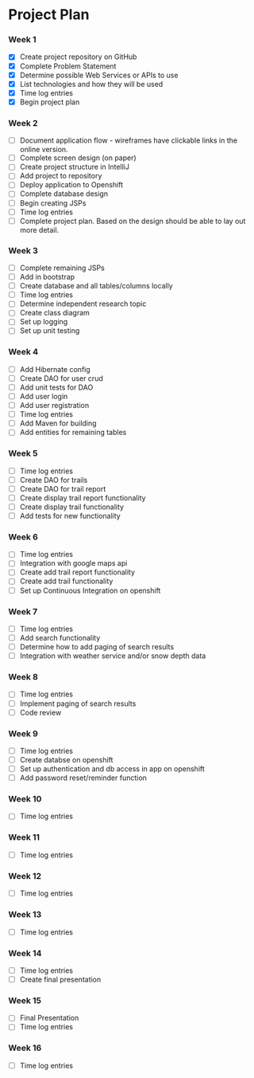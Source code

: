 # Project Plan

### Week 1
- [X] Create project repository on GitHub
- [X] Complete Problem Statement
- [X] Determine possible Web Services or APIs to use
- [X] List technologies and how they will be used
- [X] Time log entries
- [X] Begin project plan

### Week 2
- [ ] Document application flow - wireframes have clickable links in the online version.
- [ ] Complete screen design (on paper)
- [ ] Create project structure in IntelliJ
- [ ] Add project to repository
- [ ] Deploy application to Openshift
- [ ] Complete database design
- [ ] Begin creating JSPs
- [ ] Time log entries
- [ ] Complete project plan. Based on the design should be able to lay out 
more detail.

### Week 3
- [ ] Complete remaining JSPs
- [ ] Add in bootstrap
- [ ] Create database and all tables/columns locally
- [ ] Time log entries
- [ ] Determine independent research topic
- [ ] Create class diagram
- [ ] Set up logging
- [ ] Set up unit testing

### Week 4
- [ ] Add Hibernate config
- [ ] Create DAO for user crud
- [ ] Add unit tests for DAO
- [ ] Add user login  
- [ ] Add user registration
- [ ] Time log entries
- [ ] Add Maven for building
- [ ] Add entities for remaining tables

### Week 5

- [ ] Time log entries
- [ ] Create DAO for trails
- [ ] Create DAO for trail report
- [ ] Create display trail report functionality
- [ ] Create display trail functionality
- [ ] Add tests for new functionality

### Week 6
- [ ] Time log entries
- [ ] Integration with google maps api
- [ ] Create add trail report functionality
- [ ] Create add trail functionality
- [ ] Set up Continuous Integration on openshift

### Week 7
- [ ] Time log entries
- [ ] Add search functionality
- [ ] Determine how to add paging of search results
- [ ] Integration with weather service and/or snow depth data

### Week 8
- [ ] Time log entries
- [ ] Implement paging of search results
- [ ] Code review

### Week 9
- [ ] Time log entries
- [ ] Create databse on openshift
- [ ] Set up authentication and db access in app on openshift
- [ ] Add password reset/reminder function

### Week 10
- [ ] Time log entries

### Week 11
- [ ] Time log entries

### Week 12
- [ ] Time log entries

### Week 13
- [ ] Time log entries

### Week 14
- [ ] Time log entries
- [ ] Create final presentation

### Week 15
- [ ] Final Presentation
- [ ] Time log entries

### Week 16
- [ ] Time log entries







